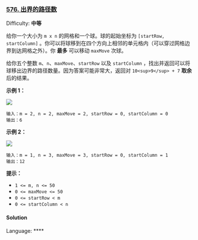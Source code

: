 ### [576\. 出界的路径数](https://leetcode-cn.com/problems/out-of-boundary-paths/)

Difficulty: **中等**


给你一个大小为 `m x n` 的网格和一个球。球的起始坐标为 `[startRow, startColumn]` 。你可以将球移到在四个方向上相邻的单元格内（可以穿过网格边界到达网格之外）。你 **最多** 可以移动 `maxMove` 次球。

给你五个整数 `m`、`n`、`maxMove`、`startRow` 以及 `startColumn` ，找出并返回可以将球移出边界的路径数量。因为答案可能非常大，返回对 `10<sup>9</sup> + 7` **取余** 后的结果。

**示例 1：**

![](https://assets.leetcode.com/uploads/2021/04/28/out_of_boundary_paths_1.png)

```
输入：m = 2, n = 2, maxMove = 2, startRow = 0, startColumn = 0
输出：6
```

**示例 2：**

![](https://assets.leetcode.com/uploads/2021/04/28/out_of_boundary_paths_2.png)

```
输入：m = 1, n = 3, maxMove = 3, startRow = 0, startColumn = 1
输出：12
```

**提示：**

*   `1 <= m, n <= 50`
*   `0 <= maxMove <= 50`
*   `0 <= startRow < m`
*   `0 <= startColumn < n`


#### Solution

Language: ****

```

```